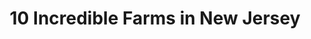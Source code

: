 ---
layout: ampstory
title: 10 Incredible Farms in New Jersey 
cover:
   title: 10 Incredible Farms in New Jersey 
   subtitle: Open Directory Project
   background: ../assets/images/farms/cover.jpg

pages: 
 - layout: thirds
   top: <h1>#1 Alstede Farms</h1>
   bottom: "<p>Always a pleasure here with much to do throughout the year.</p>"
   background: ../assets/images/farms/A.jpg
   backgroundblur: true   
 - layout: thirds
   top: <h1>#2 Terhune Orchards</h1>
   bottom: "<p>This was such a wonderful experience.</p>"
   background: ../assets/images/farms/B.jpg
   backgroundblur: true  
 - layout: thirds
   top: <h1>#3 Wightman Farms</h1>
   bottom: "<p>Pricing is extremely high, $25 per person just to get in.</p>"
   background: ../assets/images/farms/C.jpg
   backgroundblur: true
 - layout: thirds
   top: <h1>#4 Demarest Farms</h1>
   bottom: "<p>It is very cute. Not too big so easy for walking with young children.</p>"
   background: ../assets/images/farms/D.jpg
   backgroundblur: true  
 - layout: thirds
   top: <h1>#5 Ort Farms</h1>
   bottom: "<p>Great farm with lots to do.</p>"
   background: ../assets/images/farms/E.jpg
   backgroundblur: true  
 - layout: thirds
   top: <h1>#6 Heaven Hill Farm and Garden Center</h1>
   bottom: "<p>451 NJ-94, Vernon Township, NJ 07462, United States|4.4(629).</p>"
   background: ../assets/images/farms/F.jpg
   backgroundblur: true  
 - layout: thirds
   top: <h1>#7 Secor Farms</h1>
   bottom: "<p>85 Airmount Ave, Mahwah, NJ 07430, United States|4.6(525).</p>"
   background: ../assets/images/farms/G.jpg
   backgroundblur: true 
 - layout: thirds
   top: <h1>#8 Tranquillity Farms</h1>
   bottom: "<p>47 Decker Pond Rd, Green Township, NJ 07821, United States|4.7(312).</p>"
   background: ../assets/images/farms/H.jpg
   backgroundblur: true 
 - layout: thirds
   top: <h1>#9 Historic Longstreet Farm</h1>
   bottom: "<p>44 Longstreet Rd, Holmdel, NJ 07733, United States|4.7(249).</p>"
   background: ../assets/images/farms/I.jpg
   backgroundblur: true 
 - layout: thirds
   top: <h1>#10 Schaefer Farms</h1>
   bottom: "<p>1051 County Rd 523, Flemington, NJ 08822, United States|4.2(144).</p>"
   background: ../assets/images/farms/J.jpg
   backgroundblur: true   
 - layout: thirds
   middle: Continue reading...
   cta:
      link: https://www.knot35.com/toplist/10-incredible-farms-in-new-jersey-you-need-to-visit/
      text: 10 Incredible Farms in New Jersey 
      
---